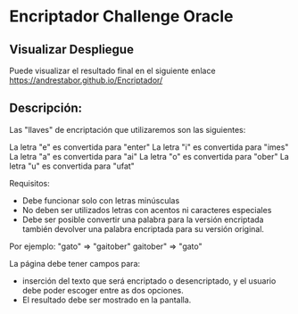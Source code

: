 # Encriptador Challenge Oracle

## Visualizar Despliegue
Puede visualizar el resultado final en el siguiente enlace https://andrestabor.github.io/Encriptador/

## Descripción:
Las "llaves" de encriptación que utilizaremos son las siguientes:

La letra "e" es convertida para "enter"
La letra "i" es convertida para "imes"
La letra "a" es convertida para "ai"
La letra "o" es convertida para "ober"
La letra "u" es convertida para "ufat"

Requisitos:
- Debe funcionar solo con letras minúsculas
- No deben ser utilizados letras con acentos ni caracteres especiales
- Debe ser posible convertir una palabra para la versión encriptada también devolver una palabra encriptada para su versión original.

Por ejemplo:
"gato" => "gaitober"
gaitober" => "gato"

La página debe tener campos para:
- inserción del texto que será encriptado o desencriptado, y el usuario debe poder escoger entre as dos opciones.
- El resultado debe ser mostrado en la pantalla.
